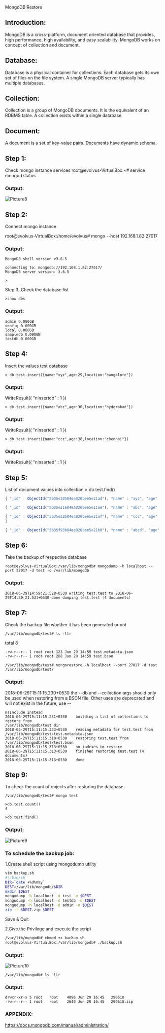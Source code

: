 MongoDB Restore
## Introduction:

MongoDB is a cross-platform, document oriented database that provides, high performance, high availability, and easy scalability. MongoDB works on concept of collection and document.

## Database:

Database is a physical container for collections. Each database gets its own set of files on the file system. A single MongoDB server typically has multiple databases.

## Collection:
Collection is a group of MongoDB documents. It is the equivalent of an RDBMS table. A collection exists within a single database.

## Document:
A document is a set of key-value pairs. Documents have dynamic schema.

## Step 1:
Check mongo instance services root@evolvus-VirtualBox:~# service mongod status

### Output:
![Picture8](https://storage.googleapis.com/slt12/Picture8.png)

## Step 2:
Connect mongo instance

root@evolvus-VirtualBox:/home/evolvus# mongo --host 192.168.1.82:27017

### Output:
```console
MongoDB shell version v3.6.5

connecting to: mongodb://192.168.1.82:27017/
MongoDB server version: 3.6.5

>
```
Step 3: 
Check the database list
```console
>show dbs
```

### Output:
```console
admin 0.000GB 
config 0.000GB 
local 0.000GB 
sampledb 0.000GB 
testdb 0.000GB
```
## Step 4:
Insert the values test database
```consle
> db.test.insert({name:"xyz",age:29,location:"bangalore"})
```
### Output:
WriteResult({ "nInserted" : 1 })
```console
> db.test.insert({name:"abc",age:30,location:"hyderabad"})
```
### Output:
WriteResult({ "nInserted" : 1 })
```console
> db.test.insert({name:"ccc",age:38,location:"chennai"})
```
### Output:
WriteResult({ "nInserted" : 1 })

## Step 5:
List of document values into collection > db.test.find()
```js
{ "_id" : ObjectId("5b35e20584ea820bee5e21ad"), "name" : "xyz", "age" : 29, "location" : "bangalore" }

{ "_id" : ObjectId("5b35e21684ea820bee5e21ae"), "name" : "abc", "age" : 30, "location" : "hyderabad" }

{ "_id" : ObjectId("5b35e22b84ea820bee5e21af"), "name" : "ccc", "age" : 38, "location" : "chennai"
}

{ "_id" : ObjectId("5b35f93b84ea820bee5e21b0"), "name" : "abcd", "age" : 38, "location" : "Mumbai" }
```

## Step 6:
Take the backup of respective database
```console
root@evolvus-VirtualBox:/var/lib/mongodb# mongodump -h localhost --port 27017 -d test -o /var/lib/mongodb
```
### Output:
```console
2018-06-29T14:59:21.528+0530 writing test.test to 2018-06-29T14:59:21.531+0530 done dumping test.test (4 documents)
```
## Step 7:
Check the backup file whether it has been generated or not
```console
/var/lib/mongodb/test# ls -ltr
```
total 8
```bash
-rw-r--r-- 1 root root 123 Jun 29 14:59 test.metadata.json
-rw-r--r-- 1 root root 288 Jun 29 14:59 test.bson
```
```console
/var/lib/mongodb/test# mongorestore -h localhost --port 27017 -d test /var/lib/mongodb/test/
```
### Output:

2018-06-29T15:11:15.230+0530 the --db and --collection args should only be used when restoring from a BSON file. Other uses are deprecated and will not exist in the future; use --
```console
nsInclude instead		
2018-06-29T15:11:15.231+0530	building a list of collections to restore from
/var/lib/mongodb/test dir		
2018-06-29T15:11:15.233+0530	reading metadata for test.test from
/var/lib/mongodb/test/test.metadata.json
2018-06-29T15:11:15.310+0530	restoring test.test from /var/lib/mongodb/test/test.bson
2018-06-29T15:11:15.313+0530	no indexes to restore
2018-06-29T15:11:15.313+0530	finished restoring test.test (4 documents)	
2018-06-29T15:11:15.313+0530	done
```

## Step 9:
To check the count of objects after restoring the database
```console
/var/lib/mongodb/test# mongo test

>db.test.count()
4

>db.test.find()
```
### Output:
![Picture9](https://storage.googleapis.com/slt12/Picture9.png)

### To schedule the backup job:

1.Create shell script using mongodump utility 
```sh
vim backup.sh
#!/bin/sh
DIR=`date +%d%m%y` 
DEST=/var/lib/mongodb/$DIR 
mkdir $DEST
mongodump -h localhost -d test -o $DEST 
mongodump -h localhost -d testdb -o $DEST 
mongodump -h localhost -d admin -o $DEST 
zip -r $DEST.zip $DEST
```
Save & Quit

2.Give the Privilege and execute the script
```sh
/var/lib/mongodb# chmod +x backup.sh 
root@evolvus-VirtualBox:/var/lib/mongodb# ./backup.sh
```
### Output:
![Picture10](https://storage.googleapis.com/slt12/Picture10.png)

```console
/var/lib/mongodb# ls -ltr
```

### Output:	
```console				
drwxr-xr-x 5 root	root	4096 Jun 29 16:45	290618	
-rw-r--r-- 1 root	root	2640 Jun 29 16:45	290618.zip
```

### APPENDIX:

https://docs.mongodb.com/manual/administration/
